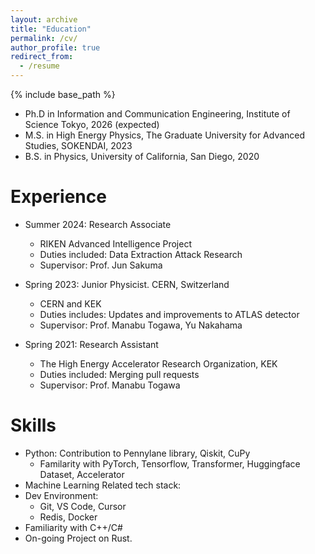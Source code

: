 ```yaml
---
layout: archive
title: "Education"
permalink: /cv/
author_profile: true
redirect_from:
  - /resume
---
```


{% include base_path %}
* Ph.D in Information and Communication Engineering, Institute of Science Tokyo, 2026 (expected)
* M.S. in High Energy Physics, The Graduate University for Advanced Studies, SOKENDAI, 2023
* B.S. in Physics, University of California, San Diego, 2020

Experience
======
* Summer 2024: Research Associate
  * RIKEN Advanced Intelligence Project
  * Duties included: Data Extraction Attack Research
  * Supervisor: Prof. Jun Sakuma

* Spring 2023: Junior Physicist. CERN, Switzerland
  * CERN and KEK
  * Duties includes: Updates and improvements to ATLAS detector
  * Supervisor: Prof. Manabu Togawa, Yu Nakahama

* Spring 2021: Research Assistant
  * The High Energy Accelerator Research Organization, KEK
  * Duties included: Merging pull requests
  * Supervisor: Prof. Manabu Togawa

Skills
======
* Python: Contribution to Pennylane library, Qiskit, CuPy
  * Familarity with PyTorch, Tensorflow, Transformer, Huggingface Dataset, Accelerator
* Machine Learning Related tech stack:
* Dev Environment:
  * Git, VS Code, Cursor
  * Redis, Docker
* Familiarity with C++/C# 
* On-going Project on Rust. 
